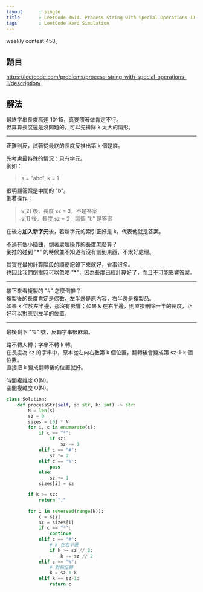```yaml
---
layout      : single
title       : LeetCode 3614. Process String with Special Operations II
tags        : LeetCode Hard Simulation
---
```

weekly contest 458。  

## 題目

<https://leetcode.com/problems/process-string-with-special-operations-ii/description/>

## 解法

最終字串長度高達 10^15，真要照著做肯定不行。  
但算算長度還是沒問題的，可以先排除 k 太大的情形。  

---

正難則反，試著從最終的長度反推出第 k 個是誰。  

先考慮最特殊的情況：只有字元。  
例如：  
> s = "abc", k = 1

很明顯答案是中間的 "b"。  
倒著操作：  
> s[2] 後，長度 sz = 3，不是答案  
> s[1] 後，長度 sz = 2，這個 "b" 是答案  

在後方**加入新字元**後，若新字元的索引正好是 k，代表他就是答案。  

不過有個小插曲，倒著處理操作的長度怎麼算？  
倒推的碰到 "\*" 的時候並不知道有沒有刪到東西，不太好處理。  

其實在最初計算階段的順便記錄下來就好，省事很多。  
也因此我們倒推時可以忽略 "\*"，因為長度已經計算好了，而且不可能影響答案。  

---

接下來看複製的 "#" 怎麼倒推？  
複製後的長度肯定是偶數，左半邊是原內容，右半邊是複製品。  
如果 k 位於左半邊，那沒有影響；如果 k 在右半邊，則直接刪除一半的長度，正好可以對應到左半的位置。  

---

最後剩下 "%" 號，反轉字串很麻煩。  

路不轉人轉；字串不轉 k 轉。  
在長度為 sz 的字串中，原本從左向右數第 k 個位置，翻轉後會變成第 sz-1-k 個位置。  
直接把 k 變成翻轉後的位置就好。  

時間複雜度 O(N)。  
空間複雜度 O(N)。  

```python
class Solution:
    def processStr(self, s: str, k: int) -> str:
        N = len(s)
        sz = 0
        sizes = [0] * N
        for i, c in enumerate(s):
            if c == "*":
                if sz:
                    sz -= 1
            elif c == "#":
                sz *= 2
            elif c == "%":
                pass
            else:
                sz += 1
            sizes[i] = sz

        if k >= sz:
            return "."

        for i in reversed(range(N)):
            c = s[i]
            sz = sizes[i]
            if c == "*":
                continue
            elif c == "#":
                # k 在右半邊
                if k >= sz // 2:
                    k -= sz // 2
            elif c == "%":
                # 對稱反轉
                k = sz-1-k
            elif k == sz-1:
                return c
```
